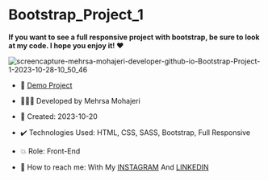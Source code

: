 # Bootstrap_Project_1

**If you want to see a full responsive project with bootstrap, be sure to look at my code. I hope you enjoy it! ♥️**      

![screencapture-mehrsa-mohajeri-developer-github-io-Bootstrap-Project-1-2023-10-28-10_50_46](https://github.com/Mehrsa-Mohajeri-Developer/Bootstrap_Project_1/assets/145048780/69d419db-90a2-4477-9a75-4de480587e17)

    
- 🔗 [Demo Project](https://mehrsa-mohajeri-developer.github.io/Bootstrap_Project_1/)
  
- 👩🏻‍💻 Developed by Mehrsa Mohajeri 

- 📆 Created: 2023-10-20

- ✔️ Technologies Used: HTML, CSS, SASS, Bootstrap, Full Responsive

- 💥 Role: Front-End

- 📲 How to reach me: With My [INSTAGRAM](https://www.instagram.com/mehrsa_mohajeri_developer) And [LINKEDIN](https://www.linkedin.com/in/mehrsa-mohajeri-developer)
